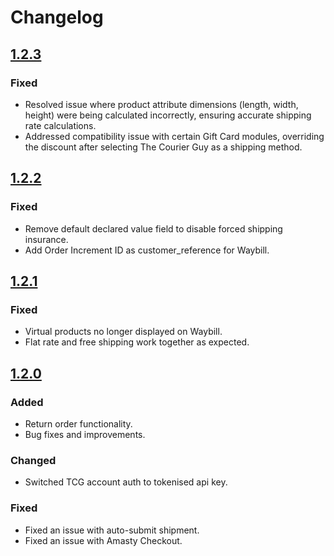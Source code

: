 # Changelog

## [1.2.3](https://github.com/The-Courier-Guy/TCG_Magento_2/releases/tag/v1.2.3)

### Fixed

- Resolved issue where product attribute dimensions (length, width, height) were being calculated incorrectly, ensuring
  accurate shipping rate calculations.
- Addressed compatibility issue with certain Gift Card modules, overriding the discount after selecting The Courier Guy
  as a shipping method.

## [1.2.2](https://github.com/The-Courier-Guy/TCG_Magento_2/releases/tag/v1.2.2)

### Fixed

- Remove default declared value field to disable forced shipping insurance.
- Add Order Increment ID as customer_reference for Waybill.

## [1.2.1](https://github.com/The-Courier-Guy/TCG_Magento_2/releases/tag/v1.2.1)

### Fixed

- Virtual products no longer displayed on Waybill.
- Flat rate and free shipping work together as expected.

## [1.2.0](https://github.com/The-Courier-Guy/TCG_Magento_2/releases/tag/v1.2.0)

### Added

- Return order functionality.
- Bug fixes and improvements.

### Changed

- Switched TCG account auth to tokenised api key.

### Fixed

- Fixed an issue with auto-submit shipment.
- Fixed an issue with Amasty Checkout.
